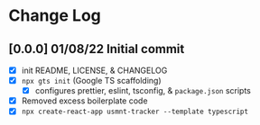 # Change Log

## [0.0.0] 01/08/22 Initial commit

- [x] init README, LICENSE, & CHANGELOG
- [x] `npx gts init` (Google TS scaffolding)
    - [x] configures prettier, eslint, tsconfig, & `package.json` scripts
- [x] Removed excess boilerplate code
- [x] `npx create-react-app usmnt-tracker --template typescript`